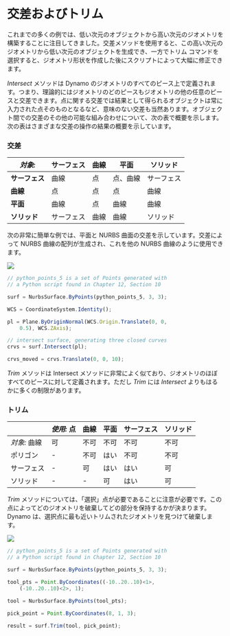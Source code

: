 # 交差およびトリム

これまでの多くの例では、低い次元のオブジェクトから高い次元のジオメトリを構築することに注目してきました。交差メソッドを使用すると、この高い次元のジオメトリから低い次元のオブジェクトを生成でき、一方でトリム コマンドを選択すると、ジオメトリ形状を作成した後にスクリプトによって大幅に修正できます。

_Intersect_ メソッドは Dynamo のジオメトリのすべてのピース上で定義されます。つまり、理論的にはジオメトリのどのピースもジオメトリの他の任意のピースと交差できます。点に関する交差では結果として得られるオブジェクトは常に入力された点そのものとなるなど、意味のない交差も当然あります。オブジェクト間での交差のその他の可能な組み合わせについて、次の表で概要を示します。次の表はさまざまな交差の操作の結果の概要を示しています。

### **交差**

| _対象:_     | サーフェス | 曲線 | 平面        | ソリッド   |
| ----------- | ------- | ----- | ------------ | ------- |
| **サーフェス** | 曲線   | 点 | 点、曲線 | サーフェス |
| **曲線**   | 点   | 点 | 点        | 曲線   |
| **平面**   | 曲線   | 点 | 曲線        | 曲線   |
| **ソリッド**   | サーフェス | 曲線 | 曲線        | ソリッド   |

次の非常に簡単な例では、平面と NURBS 曲面の交差を示しています。交差によって NURBS 曲線の配列が生成され、これを他の NURBS 曲線のように使用できます。

![](../images/8-2/8/IntersectionAndTrim\_01.png)

```js
// python_points_5 is a set of Points generated with
// a Python script found in Chapter 12, Section 10

surf = NurbsSurface.ByPoints(python_points_5, 3, 3);

WCS = CoordinateSystem.Identity();

pl = Plane.ByOriginNormal(WCS.Origin.Translate(0, 0,
    0.5), WCS.ZAxis);

// intersect surface, generating three closed curves
crvs = surf.Intersect(pl);

crvs_moved = crvs.Translate(0, 0, 10);
```

_Trim_ メソッドは Intersect メソッドに非常によく似ており、ジオメトリのほぼすべてのピースに対して定義されます。ただし _Trim_ には _Intersect_ よりもはるかに多くの制限があります。

### **トリム**

|             | _使用:_ 点 | 曲線 | 平面 | サーフェス | ソリッド |
| ----------- | -------------- | ----- | ----- | ------- | ----- |
| _対象:_ 曲線 | 可            | 不可    | 不可    | 不可      | 不可    |
| ポリゴン     | -              | 不可    | はい   | 不可      | 不可    |
| サーフェス     | -              | 可   | はい   | はい     | 可   |
| ソリッド       | -              | -     | 可   | はい     | 可   |

_Trim_ メソッドについては、「選択」点が必要であることに注意が必要です。この点によってどのジオメトリを破棄してどの部分を保持するかが決まります。Dynamo は、選択点に最も近いトリムされたジオメトリを見つけて破棄します。

![](../images/8-2/8/IntersectionAndTrim\_02.png)

```js
// python_points_5 is a set of Points generated with
// a Python script found in Chapter 12, Section 10

surf = NurbsSurface.ByPoints(python_points_5, 3, 3);

tool_pts = Point.ByCoordinates((-10..20..10)<1>,
    (-10..20..10)<2>, 1);

tool = NurbsSurface.ByPoints(tool_pts);

pick_point = Point.ByCoordinates(8, 1, 3);

result = surf.Trim(tool, pick_point);
```
